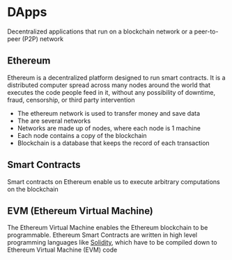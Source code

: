 # DApps

Decentralized applications that run on a blockchain network or a peer-to-peer (P2P) network

## Ethereum

Ethereum is a decentralized platform designed to run smart contracts. It is a distributed computer spread across many nodes around 
the world that executes the code people feed in it, without any possibility of downtime, fraud, censorship, or third party intervention

- The ethereum network is used to transfer money and save data
- The are several networks
- Networks are made up of nodes, where each node is 1 machine
- Each node contains a copy of the blockchain
- Blockchain is a database that keeps the record of each transaction

## Smart Contracts

Smart contracts on Ethereum enable us to execute arbitrary computations on the blockchain

## EVM (Ethereum Virtual Machine)

The Ethereum Virtual Machine enables the Ethereum blockchain to be programmable. Ethereum Smart Contracts are written 
in high level programming languages like [Solidity](https://docs.soliditylang.org/en/v0.8.10/), which have to be compiled down to Ethereum Virtual Machine (EVM) code